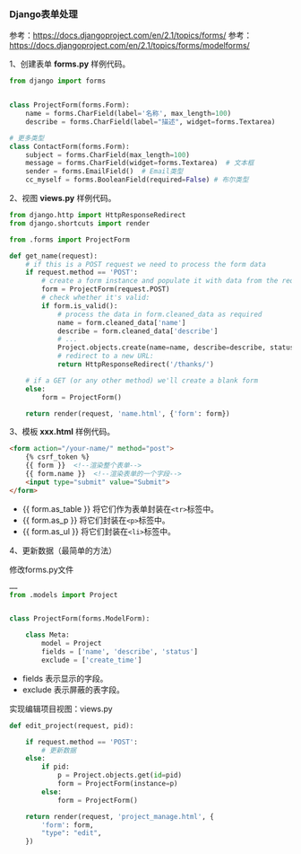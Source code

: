 
### Django表单处理

参考：https://docs.djangoproject.com/en/2.1/topics/forms/
参考：https://docs.djangoproject.com/en/2.1/topics/forms/modelforms/


1、创建表单 __forms.py__ 样例代码。

```python
from django import forms


class ProjectForm(forms.Form):
    name = forms.CharField(label='名称', max_length=100)
    describe = forms.CharField(label="描述", widget=forms.Textarea)

# 更多类型
class ContactForm(forms.Form):
    subject = forms.CharField(max_length=100) 
    message = forms.CharField(widget=forms.Textarea)  # 文本框
    sender = forms.EmailField()  # Email类型
    cc_myself = forms.BooleanField(required=False) # 布尔类型
```

2、视图 __views.py__ 样例代码。

```python
from django.http import HttpResponseRedirect
from django.shortcuts import render

from .forms import ProjectForm

def get_name(request):
    # if this is a POST request we need to process the form data
    if request.method == 'POST':
        # create a form instance and populate it with data from the request:
        form = ProjectForm(request.POST)
        # check whether it's valid:
        if form.is_valid():
            # process the data in form.cleaned_data as required
            name = form.cleaned_data['name']
            describe = form.cleaned_data['describe']
            # ... 
            Project.objects.create(name=name, describe=describe, status=status)
            # redirect to a new URL:
            return HttpResponseRedirect('/thanks/')

    # if a GET (or any other method) we'll create a blank form
    else:
        form = ProjectForm()

    return render(request, 'name.html', {'form': form})
```

3、模板 __xxx.html__ 样例代码。

```html
<form action="/your-name/" method="post">
    {% csrf_token %}
    {{ form }}  <!--渲染整个表单-->
    {{ form.name }}  <!--渲染表单的一个字段-->
    <input type="submit" value="Submit">
</form>
```

* {{ form.as_table }} 将它们作为表单封装在```<tr>```标签中。
* {{ form.as_p }} 将它们封装在```<p>```标签中。
* {{ form.as_ul }} 将它们封装在```<li>```标签中。


4、更新数据（最简单的方法）

修改forms.py文件

```python
……
from .models import Project


class ProjectForm(forms.ModelForm):

    class Meta:
        model = Project
        fields = ['name', 'describe', 'status']
        exclude = ['create_time']

```
* fields 表示显示的字段。
* exclude 表示屏蔽的表字段。

实现编辑项目视图：views.py 

```python
def edit_project(request, pid):

    if request.method == 'POST':
        # 更新数据
    else:
        if pid:
            p = Project.objects.get(id=pid)
            form = ProjectForm(instance=p)
        else:
            form = ProjectForm()

    return render(request, 'project_manage.html', {
        'form': form,
        "type": "edit",
    })
```



